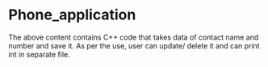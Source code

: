 # Phone_application
The above content contains C++ code that takes data of contact name and number and save it. As per the use, user can update/ delete it and can print int in separate  file.
